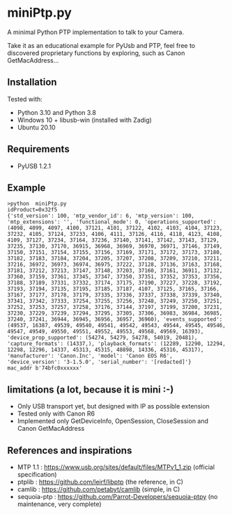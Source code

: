 # miniPtp.py

A minimal Python PTP implementation to talk to your Camera.

Take it as an educational example for PyUsb and PTP, feel free to discovered proprietary functions by exploring, such as Canon GetMacAddress...

## Installation

Tested with:
- Python 3.10 and Python 3.8
- Windows 10 + libusb-win (installed with Zadig)
- Ubuntu 20.10

## Requirements

- PyUSB 1.2.1

## Example
```
>python  miniPtp.py
idProduct=0x32f5
{'std_version': 100, 'mtp_vendor_id': 6, 'mtp_version': 100, 'mtp_extensions': '', 'functional_mode': 0, 'operations_supported': (4098, 4099, 4097, 4100, 37121, 4101, 37122, 4102, 4103, 4104, 37123, 37232, 4105, 37124, 37233, 4106, 4111, 37126, 4116, 4118, 4123, 4108, 4109, 37127, 37234, 37164, 37236, 37140, 37141, 37142, 37143, 37129, 37235, 37130, 37170, 36915, 36968, 36969, 36970, 36971, 37146, 37149, 37150, 37151, 37154, 37155, 37156, 37169, 37171, 37172, 37173, 37180, 37182, 37183, 37184, 37204, 37205, 37207, 37208, 37209, 37210, 37211, 37216, 36972, 36973, 36974, 36975, 37222, 37128, 37136, 37163, 37168, 37181, 37212, 37213, 37147, 37148, 37203, 37160, 37161, 36911, 37132, 37360, 37159, 37361, 37345, 37347, 37350, 37351, 37352, 37353, 37356, 37188, 37189, 37331, 37332, 37174, 37175, 37190, 37227, 37228, 37192, 37193, 37194, 37135, 37195, 37185, 37187, 4107, 37125, 37165, 37166, 37167, 37177, 37178, 37179, 37335, 37336, 37337, 37338, 37339, 37340, 37341, 37342, 37333, 37254, 37255, 37256, 37248, 37249, 37250, 37251, 37252, 37253, 37257, 37258, 37176, 37144, 37197, 37199, 37200, 37231, 37230, 37229, 37239, 37294, 37295, 37305, 37306, 36983, 36984, 36985, 37240, 37241, 36944, 36945, 36956, 36957, 36960), 'events_supported': (49537, 16387, 49539, 49540, 49541, 49542, 49543, 49544, 49545, 49546, 49547, 49549, 49550, 49551, 49552, 49553, 49568, 49569, 16393), 'device_prop_supported': (54274, 54279, 54278, 54019, 20481), 'capture_formats': (14337,), 'playback_formats': (12289, 12290, 12294, 12298, 12296, 14337, 45313, 45315, 48898, 14336, 45316, 45317), 'manufacturer': 'Canon.Inc', 'model': 'Canon EOS R6', 'device_version': '3-1.5.0', 'serial_number': '[redacted]'}
mac_addr b'74bfc0xxxxxx'
```
## limitations (a lot, because it is mini :-)

- Only USB transport yet, but designed with IP as possible extension
- Tested only with Canon R6
- Implemented only GetDeviceInfo, OpenSession, CloseSession and Canon GetMacAddress


## References and inspirations

- MTP 1.1 : https://www.usb.org/sites/default/files/MTPv1_1.zip (official specification)
- ptplib : https://github.com/leirf/libptp (the reference, in C)
- camlib : https://github.com/petabyt/camlib (simple, in C)
- sequoia-ptp : https://github.com/Parrot-Developers/sequoia-ptpy (no maintenance, very complete)
